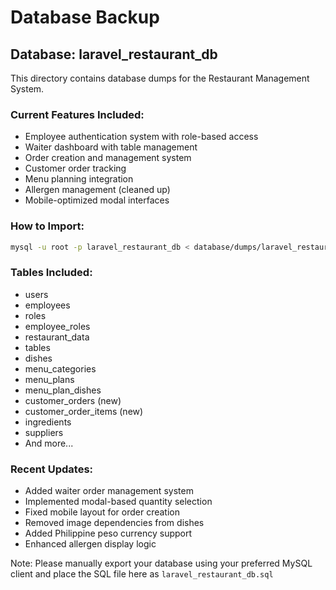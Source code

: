 # Database Backup

## Database: laravel_restaurant_db

This directory contains database dumps for the Restaurant Management System.

### Current Features Included:
- Employee authentication system with role-based access
- Waiter dashboard with table management
- Order creation and management system
- Customer order tracking
- Menu planning integration
- Allergen management (cleaned up)
- Mobile-optimized modal interfaces

### How to Import:
```bash
mysql -u root -p laravel_restaurant_db < database/dumps/laravel_restaurant_db.sql
```

### Tables Included:
- users
- employees
- roles
- employee_roles
- restaurant_data
- tables
- dishes
- menu_categories
- menu_plans
- menu_plan_dishes
- customer_orders (new)
- customer_order_items (new)
- ingredients
- suppliers
- And more...

### Recent Updates:
- Added waiter order management system
- Implemented modal-based quantity selection
- Fixed mobile layout for order creation
- Removed image dependencies from dishes
- Added Philippine peso currency support
- Enhanced allergen display logic

Note: Please manually export your database using your preferred MySQL client and place the SQL file here as `laravel_restaurant_db.sql`